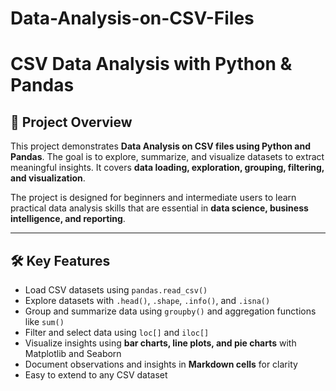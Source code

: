 # Data-Analysis-on-CSV-Files
# CSV Data Analysis with Python & Pandas

## 📖 Project Overview
This project demonstrates **Data Analysis on CSV files using Python and Pandas**. The goal is to explore, summarize, and visualize datasets to extract meaningful insights. It covers **data loading, exploration, grouping, filtering, and visualization**.

The project is designed for beginners and intermediate users to learn practical data analysis skills that are essential in **data science, business intelligence, and reporting**.

---

## 🛠️ Key Features
- Load CSV datasets using `pandas.read_csv()`
- Explore datasets with `.head()`, `.shape`, `.info()`, and `.isna()`
- Group and summarize data using `groupby()` and aggregation functions like `sum()`
- Filter and select data using `loc[]` and `iloc[]`
- Visualize insights using **bar charts, line plots, and pie charts** with Matplotlib and Seaborn
- Document observations and insights in **Markdown cells** for clarity
- Easy to extend to any CSV dataset
